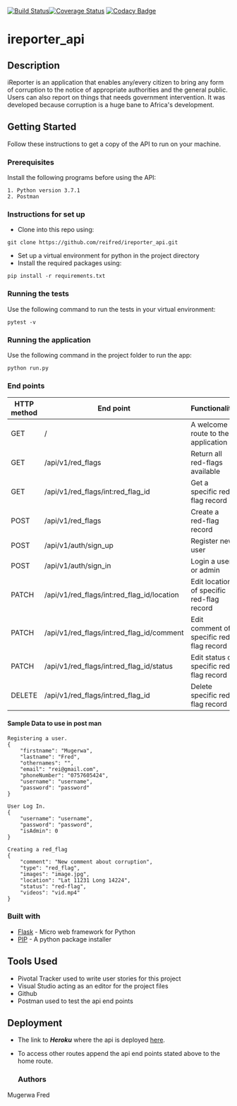 [![Build Status](https://travis-ci.com/reifred/ireporter_api.svg?branch=develop)](https://travis-ci.com/reifred/ireporter_api)[![Coverage Status](https://coveralls.io/repos/github/reifred/ireporter_api/badge.svg?branch=develop)](https://coveralls.io/github/reifred/ireporter_api?branch=develop)
[![Codacy Badge](https://api.codacy.com/project/badge/Grade/af087d6811714974a163737ba02f1f41)](https://www.codacy.com/app/reifred/ireporter_api?utm_source=github.com&amp;utm_medium=referral&amp;utm_content=reifred/ireporter_api&amp;utm_campaign=Badge_Grade)
# ireporter_api
## Description
iReporter is an application that enables any/every citizen to bring any form of corruption to the notice of appropriate authorities and the general public. Users can also report on things that needs government intervention.
It was developed because corruption is a huge bane to Africa's development.

## Getting Started
Follow these instructions to get a copy of the API to run on your machine.

### Prerequisites

Install the following programs before using the API:
```
1. Python version 3.7.1
2. Postman
```

### Instructions for set up

- Clone into this repo using:
```
git clone https://github.com/reifred/ireporter_api.git
```
- Set up a virtual environment for python in the project directory
- Install the required packages using:
```
pip install -r requirements.txt
```
### Running the tests

Use the following command to run the tests in your virtual environment:
```
pytest -v
```

### Running the application
Use the following command in the project folder to run the app:
```
python run.py
```

### End points
 |HTTP method|End point|Functionality| 
 |-----------|---------|--------------|
 |GET|/|A welcome route to the application|
 |GET|/api/v1/red_flags|Return all red-flags available|
 |GET|/api/v1/red_flags/int:red_flag_id|Get a specific red-flag record|
 |POST|/api/v1/red_flags|Create a red-flag record|
 |POST|/api/v1/auth/sign_up|Register new user|
 |POST|/api/v1/auth/sign_in|Login a user or admin|
 |PATCH|/api/v1/red_flags/int:red_flag_id/location|Edit location of specific red-flag record| 
 |PATCH|/api/v1/red_flags/int:red_flag_id/comment|Edit comment of specific red-flag record|
 |PATCH|/api/v1/red_flags/int:red_flag_id/status|Edit status of specific red-flag record|
 |DELETE|/api/v1/red_flags/int:red_flag_id|Delete specific red-flag record|
 
 #### Sample Data to use in post man
```
Registering a user.
{
	"firstname": "Mugerwa",
	"lastname": "Fred",
	"othernames": "",
	"email": "rei@gmail.com",
	"phoneNumber": "0757605424",
	"username": "username",
	"password": "password"
}

User Log In.
{
	"username": "username",
	"password": "password",
	"isAdmin": 0
}

Creating a red_flag
{
	"comment": "New comment about corruption",
	"type": "red_flag",
	"images": "image.jpg",
	"location": "Lat 11231 Long 14224",
	"status": "red-flag",
	"videos": "vid.mp4"
}

``` 
 ### Built with
 - [Flask](http://flask.pocoo.org/) - Micro web framework for Python
 - [PIP](https://pip.pypa.io/en/stable/) - A python package installer

## Tools Used
- Pivotal Tracker used to write user stories for this project
- Visual Studio acting as an editor for the project files 
- Github
- Postman used to test the api end points

## Deployment
- The link to ***Heroku*** where the api is deployed [here](https://fred-ireporter-api.herokuapp.com/).
- To access other routes append the api end points stated above to the home route.

  ### Authors
Mugerwa Fred
